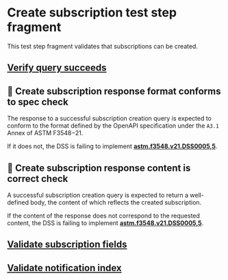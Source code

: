 # Create subscription test step fragment

This test step fragment validates that subscriptions can be created.

## [Verify query succeeds](./create_query.md)

## 🛑 Create subscription response format conforms to spec check

The response to a successful subscription creation query is expected to conform to the format defined by the OpenAPI specification under the `A3.1` Annex of ASTM F3548−21.

If it does not, the DSS is failing to implement **[astm.f3548.v21.DSS0005,5](../../../../../../../requirements/astm/f3548/v21.md)**.

## 🛑 Create subscription response content is correct check

A successful subscription creation query is expected to return a well-defined body, the content of which reflects the created subscription.

If the content of the response does not correspond to the requested content, the DSS is failing to implement **[astm.f3548.v21.DSS0005,5](../../../../../../../requirements/astm/f3548/v21.md)**.

## [Validate subscription fields](../validate/correctness.md)

## [Validate notification index](../validate/zero_index.md)

